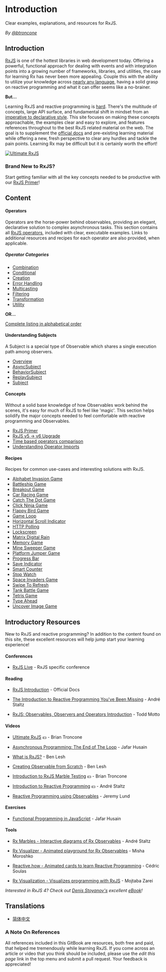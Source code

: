 # Introduction

Clear examples, explanations, and resources for RxJS.

_By_ [_@btroncone_](https://twitter.com/BTroncone)

## Introduction

[RxJS](https://github.com/ReactiveX/rxjs) is one of the hottest libraries in web
development today. Offering a powerful, functional approach for dealing with
events and with integration points into a growing number of frameworks,
libraries, and utilities, the case for learning Rx has never been more
appealing. Couple this with the ability to utilize your knowledge across
[nearly any language](http://reactivex.io/languages.html), having a solid grasp
on reactive programming and what it can offer seems like a no-brainer.

**But...**

Learning RxJS and reactive programming is
[hard](https://twitter.com/hoss/status/742643506536153088). There's the
multitude of concepts, large API surface, and fundamental shift in mindset from
an
[imperative to declarative style](https://tylermcginnis.com/imperative-vs-declarative-programming/).
This site focuses on making these concepts approachable, the examples clear and
easy to explore, and features references throughout to the best RxJS related
material on the web. The goal is to supplement the
[official docs](http://reactivex.io/rxjs/) and pre-existing learning material
while offering a new, fresh perspective to clear any hurdles and tackle the pain
points. Learning Rx may be difficult but it is certainly worth the effort!

[![Ultimate RxJS](https://drive.google.com/uc?export=view&id=1htrban3k3Z8CxiKwEV6bdmxW5Wu8xdWX)](https://ultimatecourses.com/courses/rxjs?ref=4)

### Brand New to RxJS?

Start getting familiar with all the key concepts needed to be productive with
our [RxJS Primer](learn-rxjs/concepts/rxjs-primer.md)!

## Content

#### Operators

Operators are the horse-power behind observables, providing an elegant,
declarative solution to complex asynchronous tasks. This section contains all
[RxJS operators](/operators/README.md), included with clear, executable
examples. Links to additional resources and recipes for each operator are also
provided, when applicable.

##### Operator Categories

- [Combination](/operators/combination/README.md)
- [Conditional](/operators/conditional/README.md)
- [Creation](/operators/creation/README.md)
- [Error Handling](/operators/error_handling/README.md)
- [Multicasting](/operators/multicasting/README.md)
- [Filtering](/operators/filtering/README.md)
- [Transformation](/operators/transformation/README.md)
- [Utility](/operators/utility/README.md)

**OR...**

[Complete listing in alphabetical order](/operators/complete.md)

#### Understanding Subjects

A Subject is a special type of Observable which shares a single execution path
among observers.

- [Overview](/subjects/README.md)
- [AsyncSubject](/subjects/asyncsubject.md)
- [BehaviorSubject](/subjects/behaviorsubject.md)
- [ReplaySubject](/subjects/replaysubject.md)
- [Subject](/subjects/subject.md)

#### Concepts

Without a solid base knowledge of how Observables work behind the scenes, it's
easy for much of RxJS to feel like 'magic'. This section helps solidify the
major concepts needed to feel comfortable with reactive programming and
Observables.

- [RxJS Primer](/concepts/rxjs-primer.md)
- [RxJS v5 -> v6 Upgrade](/concepts/rxjs5-6.md)
- [Time based operators comparison](/concepts/time-based-operators-comparison.md)
- [Understanding Operator Imports](/concepts/operator-imports.md)

#### Recipes

Recipes for common use-cases and interesting solutions with RxJS.

- [Alphabet Invasion Game](/recipes/alphabet-invasion-game.md)
- [Battleship Game](/recipes/battleship-game.md)
- [Breakout Game](/recipes/breakout-game.md)
- [Car Racing Game](/recipes/car-racing-game.md)
- [Catch The Dot Game](/recipes/catch-the-dot-game.md)
- [Click Ninja Game](/recipes/click-ninja-game.md)
- [Flappy Bird Game](/recipes/flappy-bird-game.md)
- [Game Loop](/recipes/gameloop.md)
- [Horizontal Scroll Indicator](/recipes/horizontal-scroll-indicator.md)
- [HTTP Polling](/recipes/http-polling.md)
- [Lockscreen](/recipes/lockscreen.md)
- [Matrix Digital Rain](/recipes/matrix-digital-rain.md)
- [Memory Game](/recipes/memory-game.md)
- [Mine Sweeper Game](/recipes/mine-sweeper-game.md)
- [Platform Jumper Game](/recipes/platform-jumper-game.md)
- [Progress Bar](/recipes/progressbar.md)
- [Save Indicator](/recipes/save-indicator.md)
- [Smart Counter](/recipes/smartcounter.md)
- [Stop Watch](/recipes/stop-watch.md)
- [Space Invaders Game](/recipes/space-invaders-game.md)
- [Swipe To Refresh](/recipes/swipe-to-refresh.md)
- [Tank Battle Game](/recipes/tank-battle-game.md)
- [Tetris Game](/recipes/tetris-game.md)
- [Type Ahead](/recipes/type-ahead.md)
- [Uncover Image Game](/recipes/uncover-image-game.md)

## Introductory Resources

New to RxJS and reactive programming? In addition to the content found on this
site, these excellent resources will help jump start your learning experience!

#### Conferences

- [RxJS Live](https://www.rxjs.live/) - RxJS specific conference

#### Reading

- [RxJS Introduction](https://rxjs-dev.firebaseapp.com/guide/overview) -
  Official Docs

- [The Introduction to Reactive Programming You've Been Missing](https://gist.github.com/staltz/868e7e9bc2a7b8c1f754) -
  André Staltz

- [RxJS: Observables, Observers and Operators Introduction](https://ultimatecourses.com/blog/rxjs-observables-observers-operators) -
  Todd Motto

#### Videos

- [Ultimate RxJS](https://ultimatecourses.com/courses/rxjs?ref=4) 💵 - Brian
  Troncone

- [Asynchronous Programming: The End of The Loop](https://egghead.io/courses/mastering-asynchronous-programming-the-end-of-the-loop) -
  Jafar Husain

- [What is RxJS?](https://egghead.io/lessons/rxjs-what-is-rxjs) - Ben Lesh
- [Creating Observable from Scratch](https://egghead.io/lessons/rxjs-creating-observable-from-scratch) -
  Ben Lesh

- [Introduction to RxJS Marble Testing](https://egghead.io/lessons/rxjs-introduction-to-rxjs-marble-testing)
  💵 - Brian Troncone

- [Introduction to Reactive Programming](https://egghead.io/courses/introduction-to-reactive-programming)
  💵 - André Staltz

- [Reactive Programming using Observables](https://www.youtube.com/watch?v=HT7JiiqnYYc&feature=youtu.be) -
  Jeremy Lund

#### Exercises

- [Functional Programming in JavaScript](http://reactivex.io/learnrx/) - Jafar
  Husain

#### Tools

- [Rx Marbles - Interactive diagrams of Rx Observables](http://rxmarbles.com/) -
  André Staltz

- [Rx Visualizer - Animated playground for Rx Observables](https://rxviz.com) -
  Misha Moroshko

- [Reactive.how - Animated cards to learn Reactive Programming](http://reactive.how) -
  Cédric Soulas

- [Rx Visualization - Visualizes programming with RxJS](https://fingerpich.github.io/rx-visualization/) -
  Mojtaba Zarei

_Interested in RxJS 4? Check out_
[_Denis Stoyanov's_](https://github.com/xgrommx) _excellent_
[_eBook_](https://xgrommx.github.io/rx-book/)_!_

## Translations

- [简体中文](https://rxjs-cn.github.io/learn-rxjs-operators)

### A Note On References

All references included in this GitBook are resources, both free and paid, that
helped me tremendously while learning RxJS. If you come across an article or
video that you think should be included, please use the _edit this page_ link in
the top menu and submit a pull request. Your feedback is appreciated!

